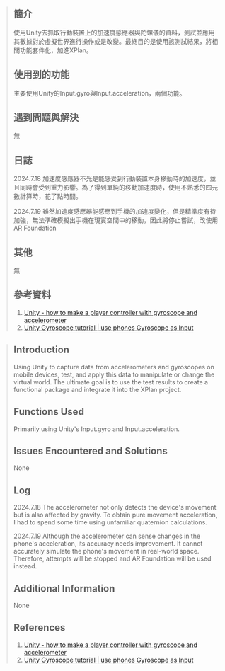 > ## 簡介
> 使用Unity去抓取行動裝置上的加速度感應器與陀螺儀的資料，測試並應用其數據對於虛擬世界進行操作或是改變。最終目的是使用該測試結果，將相關功能套件化，加進XPlan。
> 
> ## 使用到的功能
>  主要使用Unity的Input.gyro與Input.acceleration，兩個功能。
>  
> ## 遇到問題與解決
> 無
> ## 日誌
> 2024.7.18 
> 加速度感應器不光是能感受到行動裝置本身移動時的加速度，並且同時會受到重力影響。為了得到單純的移動加速度時，使用不熟悉的四元數計算時，花了點時間。
>
> 
> 2024.7.19
> 雖然加速度感應器能感應到手機的加速度變化，但是精準度有待加強，無法準確模擬出手機在現實空間中的移動，因此將停止嘗試，改使用AR Foundation
> 
> 
> ##  其他
> 無
> 
> ## 參考資料
> 1. [Unity - how to make a player controller with gyroscope and accelerometer](https://www.youtube.com/watch?v=jvwX5WthM2o)
> 2. [Unity Gyroscope tutorial | use phones Gyroscope as Input](https://www.youtube.com/watch?v=V_fJnhw8p3g)



> ## Introduction
> Using Unity to capture data from accelerometers and gyroscopes on mobile devices, test, and apply this data to manipulate or change the virtual world. The ultimate goal is to use the test results to create a functional package and integrate it into the XPlan project.
> 
> ## Functions Used
> Primarily using Unity's Input.gyro and Input.acceleration.
> 
> ## Issues Encountered and Solutions
> None
>
> ## Log
> 2024.7.18
> The accelerometer not only detects the device's movement but is also affected by gravity. To obtain pure movement acceleration, I had to spend some time using unfamiliar quaternion calculations.
>
> 
> 2024.7.19
> Although the accelerometer can sense changes in the phone's acceleration, its accuracy needs improvement. It cannot accurately simulate the phone's movement in real-world space. Therefore, attempts will be stopped and AR Foundation will be used instead.
> 
> 
> ## Additional Information
> None
> 
> ## References
> 1. [Unity - how to make a player controller with gyroscope and accelerometer](https://www.youtube.com/watch?v=jvwX5WthM2o)
> 2. [Unity Gyroscope tutorial | use phones Gyroscope as Input](https://www.youtube.com/watch?v=V_fJnhw8p3g)
